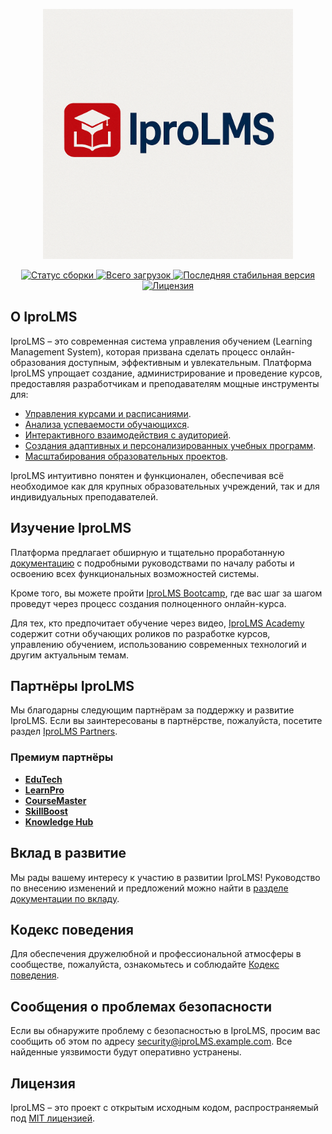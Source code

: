 <p align="center">
  <a href="https://iproLMS.example.com" target="_blank">
    <img src="public/images/logo.png" width="400" alt="IproLMS Логотип">
  </a>
</p>

<p align="center">
  <a href="https://github.com/iproLMS/iproLMS/actions">
    <img src="https://github.com/iproLMS/iproLMS/workflows/tests/badge.svg" alt="Статус сборки">
  </a>
  <a href="https://packagist.org/packages/iproLMS/iproLMS">
    <img src="https://img.shields.io/packagist/dt/iproLMS/iproLMS" alt="Всего загрузок">
  </a>
  <a href="https://packagist.org/packages/iproLMS/iproLMS">
    <img src="https://img.shields.io/packagist/v/iproLMS/iproLMS" alt="Последняя стабильная версия">
  </a>
  <a href="https://packagist.org/packages/iproLMS/iproLMS">
    <img src="https://img.shields.io/packagist/l/iproLMS/iproLMS" alt="Лицензия">
  </a>
</p>

## О IproLMS

IproLMS – это современная система управления обучением (Learning Management System), которая призвана сделать процесс онлайн-образования доступным, эффективным и увлекательным. Платформа IproLMS упрощает создание, администрирование и проведение курсов, предоставляя разработчикам и преподавателям мощные инструменты для:

- [Управления курсами и расписаниями](https://iproLMS.example.com/docs/courses).
- [Анализа успеваемости обучающихся](https://iproLMS.example.com/docs/analytics).
- [Интерактивного взаимодействия с аудиторией](https://iproLMS.example.com/docs/interactions).
- [Создания адаптивных и персонализированных учебных программ](https://iproLMS.example.com/docs/curriculum).
- [Масштабирования образовательных проектов](https://iproLMS.example.com/docs/scalability).

IproLMS интуитивно понятен и функционален, обеспечивая всё необходимое как для крупных образовательных учреждений, так и для индивидуальных преподавателей.

## Изучение IproLMS

Платформа предлагает обширную и тщательно проработанную [документацию](https://iproLMS.example.com/docs) с подробными руководствами по началу работы и освоению всех функциональных возможностей системы.

Кроме того, вы можете пройти [IproLMS Bootcamp](https://iproLMS.example.com/bootcamp), где вас шаг за шагом проведут через процесс создания полноценного онлайн-курса.

Для тех, кто предпочитает обучение через видео, [IproLMS Academy](https://iproLMS.example.com/academy) содержит сотни обучающих роликов по разработке курсов, управлению обучением, использованию современных технологий и другим актуальным темам.

## Партнёры IproLMS

Мы благодарны следующим партнёрам за поддержку и развитие IproLMS. Если вы заинтересованы в партнёрстве, пожалуйста, посетите раздел [IproLMS Partners](https://iproLMS.example.com/partners).

### Премиум партнёры

- **[EduTech](https://edutech.example.com)**
- **[LearnPro](https://learnpro.example.com)**
- **[CourseMaster](https://coursemaster.example.com)**
- **[SkillBoost](https://skillboost.example.com)**
- **[Knowledge Hub](https://knowledgehub.example.com)**

## Вклад в развитие

Мы рады вашему интересу к участию в развитии IproLMS! Руководство по внесению изменений и предложений можно найти в [разделе документации по вкладу](https://iproLMS.example.com/docs/contributions).

## Кодекс поведения

Для обеспечения дружелюбной и профессиональной атмосферы в сообществе, пожалуйста, ознакомьтесь и соблюдайте [Кодекс поведения](https://iproLMS.example.com/docs/contributions#code-of-conduct).

## Сообщения о проблемах безопасности

Если вы обнаружите проблему с безопасностью в IproLMS, просим вас сообщить об этом по адресу [security@iproLMS.example.com](mailto:security@iproLMS.example.com). Все найденные уязвимости будут оперативно устранены.

## Лицензия

IproLMS – это проект с открытым исходным кодом, распространяемый под [MIT лицензией](https://opensource.org/licenses/MIT).
